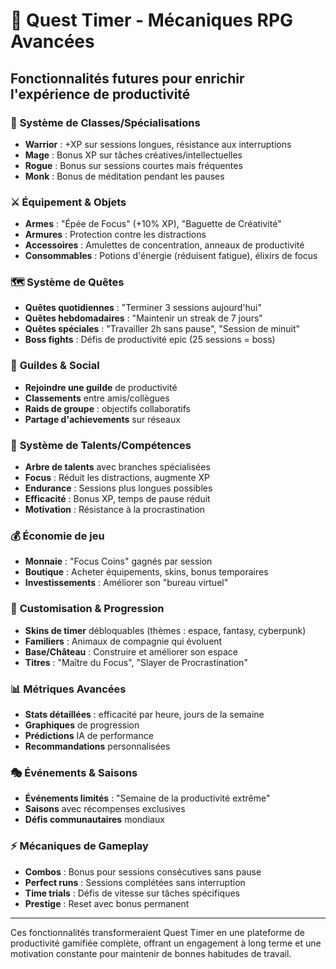 # 🚀 Quest Timer - Mécaniques RPG Avancées

## Fonctionnalités futures pour enrichir l'expérience de productivité

### 🎯 **Système de Classes/Spécialisations**
* **Warrior** : +XP sur sessions longues, résistance aux interruptions
* **Mage** : Bonus XP sur tâches créatives/intellectuelles
* **Rogue** : Bonus sur sessions courtes mais fréquentes
* **Monk** : Bonus de méditation pendant les pauses

### ⚔️ **Équipement & Objets**
* **Armes** : "Épée de Focus" (+10% XP), "Baguette de Créativité"
* **Armures** : Protection contre les distractions
* **Accessoires** : Amulettes de concentration, anneaux de productivité
* **Consommables** : Potions d'énergie (réduisent fatigue), élixirs de focus

### 🗺️ **Système de Quêtes**
* **Quêtes quotidiennes** : "Terminer 3 sessions aujourd'hui"
* **Quêtes hebdomadaires** : "Maintenir un streak de 7 jours"
* **Quêtes spéciales** : "Travailler 2h sans pause", "Session de minuit"
* **Boss fights** : Défis de productivité epic (25 sessions = boss)

### 🏰 **Guildes & Social**
* **Rejoindre une guilde** de productivité
* **Classements** entre amis/collègues
* **Raids de groupe** : objectifs collaboratifs
* **Partage d'achievements** sur réseaux

### 🌟 **Système de Talents/Compétences**
* **Arbre de talents** avec branches spécialisées
* **Focus** : Réduit les distractions, augmente XP
* **Endurance** : Sessions plus longues possibles
* **Efficacité** : Bonus XP, temps de pause réduit
* **Motivation** : Résistance à la procrastination

### 💰 **Économie de jeu**
* **Monnaie** : "Focus Coins" gagnés par session
* **Boutique** : Acheter équipements, skins, bonus temporaires
* **Investissements** : Améliorer son "bureau virtuel"

### 🎨 **Customisation & Progression**
* **Skins de timer** débloquables (thèmes : espace, fantasy, cyberpunk)
* **Familiers** : Animaux de compagnie qui évoluent
* **Base/Château** : Construire et améliorer son espace
* **Titres** : "Maître du Focus", "Slayer de Procrastination"

### 📊 **Métriques Avancées**
* **Stats détaillées** : efficacité par heure, jours de la semaine
* **Graphiques** de progression
* **Prédictions** IA de performance
* **Recommandations** personnalisées

### 🎭 **Événements & Saisons**
* **Événements limités** : "Semaine de la productivité extrême"
* **Saisons** avec récompenses exclusives
* **Défis communautaires** mondiaux

### ⚡ **Mécaniques de Gameplay**
* **Combos** : Bonus pour sessions consécutives sans pause
* **Perfect runs** : Sessions complétées sans interruption
* **Time trials** : Défis de vitesse sur tâches spécifiques
* **Prestige** : Reset avec bonus permanent

---

Ces fonctionnalités transformeraient Quest Timer en une plateforme de productivité gamifiée complète, offrant un engagement à long terme et une motivation constante pour maintenir de bonnes habitudes de travail.